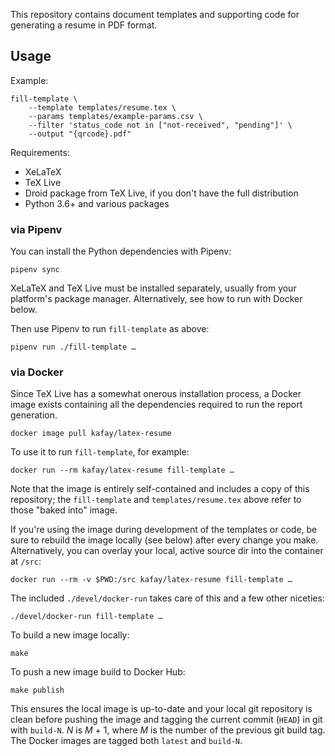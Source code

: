 This repository contains document templates and supporting code for generating
a resume in PDF format.

## Usage

Example:

    fill-template \
        --template templates/resume.tex \
        --params templates/example-params.csv \
        --filter 'status_code not in ["not-received", "pending"]' \
        --output "{qrcode}.pdf"

Requirements:

  * XeLaTeX
  * TeX Live
  * Droid package from TeX Live, if you don't have the full distribution
  * Python 3.6+ and various packages

### via Pipenv

You can install the Python dependencies with Pipenv:

    pipenv sync

XeLaTeX and TeX Live must be installed separately, usually from your platform's
package manager.  Alternatively, see how to run with Docker below.

Then use Pipenv to run `fill-template` as above:

    pipenv run ./fill-template …

### via Docker

Since TeX Live has a somewhat onerous installation process, a Docker image
exists containing all the dependencies required to run the report generation.

    docker image pull kafay/latex-resume

To use it to run `fill-template`, for example:

    docker run --rm kafay/latex-resume fill-template …

Note that the image is entirely self-contained and includes a copy of this
repository; the `fill-template` and `templates/resume.tex` above refer to those
"baked into" image.

If you're using the image during development of the templates or code, be sure
to rebuild the image locally (see below) after every change you make.
Alternatively, you can overlay your local, active source dir into the container
at `/src`:

    docker run --rm -v $PWD:/src kafay/latex-resume fill-template …

The included `./devel/docker-run` takes care of this and a few other niceties:

    ./devel/docker-run fill-template …

To build a new image locally:

    make

To push a new image build to Docker Hub:

    make publish

This ensures the local image is up-to-date and your local git repository is
clean before pushing the image and tagging the current commit (`HEAD`) in git
with `build-N`.  _N_ is _M_ + 1, where _M_ is the number of the previous git
build tag.  The Docker images are tagged both `latest` and `build-N`.
